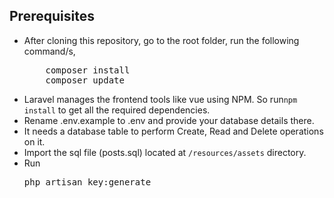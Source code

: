 ## Prerequisites
<ul>
<li>After cloning this repository, go to the root folder, run the following command/s,
<pre>
    composer install
    composer update</pre>
</li>
<li>Laravel manages the frontend tools like vue using NPM. So run<code>npm install</code> to get all the required dependencies.</li>
<li>Rename .env.example to .env and provide your database details there.</li>
<li>It needs a database table to perform Create, Read and Delete operations on it.</li>
<li>Import the sql file (posts.sql) located at <code>/resources/assets</code> directory.</li>
<li>Run <pre>php artisan key:generate</pre> </li>

</ul>

